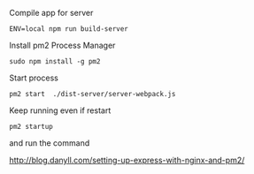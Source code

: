 Compile app for server 
```
ENV=local npm run build-server
```


Install pm2 Process Manager
```
sudo npm install -g pm2
```

Start process
```
pm2 start  ./dist-server/server-webpack.js
```

Keep running even if restart
```
pm2 startup
```
and run the command

http://blog.danyll.com/setting-up-express-with-nginx-and-pm2/